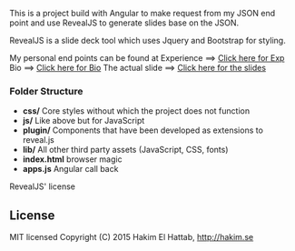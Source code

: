 This is a project build with Angular to make request from my JSON end point and use RevealJS to generate slides base on the JSON.


RevealJS is a slide deck tool which uses Jquery and Bootstrap for styling.

My personal end points can be found at 
Experience ==> <a href="http://ec2-52-10-163-61.us-west-2.compute.amazonaws.com/api/resume/experience/"> Click here for Exp</a>
Bio ==> <a href="http://ec2-52-10-163-61.us-west-2.compute.amazonaws.com/api/resume/bio/">Click here for Bio</a>
The actual slide ==> <a href="benhuang21828.github.io">Click here for the slides</a>



### Folder Structure
- **css/** Core styles without which the project does not function
- **js/** Like above but for JavaScript
- **plugin/** Components that have been developed as extensions to reveal.js
- **lib/** All other third party assets (JavaScript, CSS, fonts)
- **index.html** browser magic
- **apps.js** Angular call back

RevealJS' license
## License
MIT licensed
Copyright (C) 2015 Hakim El Hattab, http://hakim.se
